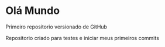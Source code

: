 # Olá Mundo
 Primeiro repositorio versionado de GitHub

Repositorio criado para testes e iniciar meus primeiros commits
